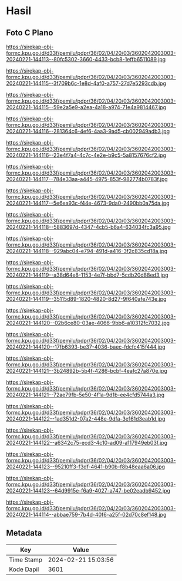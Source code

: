 # Hasil

## Foto C Plano

https://sirekap-obj-formc.kpu.go.id/d33f/pemilu/pdpr/36/02/04/20/03/3602042003003-20240221-144113--80fc5302-3660-4433-bcb8-1effb6511089.jpg

https://sirekap-obj-formc.kpu.go.id/d33f/pemilu/pdpr/36/02/04/20/03/3602042003003-20240221-144115--3f709b6c-1e8d-4af0-a757-27d7e5293cdb.jpg

https://sirekap-obj-formc.kpu.go.id/d33f/pemilu/pdpr/36/02/04/20/03/3602042003003-20240221-144115--59e2a5e9-a2ea-4a18-a974-71e4a9814467.jpg

https://sirekap-obj-formc.kpu.go.id/d33f/pemilu/pdpr/36/02/04/20/03/3602042003003-20240221-144116--281364c6-4ef6-4aa3-9ad5-cb002949adb3.jpg

https://sirekap-obj-formc.kpu.go.id/d33f/pemilu/pdpr/36/02/04/20/03/3602042003003-20240221-144116--23e4f7a4-4c7c-4e2e-b9c5-5a8157676cf2.jpg

https://sirekap-obj-formc.kpu.go.id/d33f/pemilu/pdpr/36/02/04/20/03/3602042003003-20240221-144117--784e33aa-a445-4975-853f-982774b0783f.jpg

https://sirekap-obj-formc.kpu.go.id/d33f/pemilu/pdpr/36/02/04/20/03/3602042003003-20240221-144117--5e6ea93c-f44e-4673-9da0-2490bb0a75da.jpg

https://sirekap-obj-formc.kpu.go.id/d33f/pemilu/pdpr/36/02/04/20/03/3602042003003-20240221-144118--5883697d-4347-4cb5-b6a4-634034fc3a95.jpg

https://sirekap-obj-formc.kpu.go.id/d33f/pemilu/pdpr/36/02/04/20/03/3602042003003-20240221-144118--929abc04-e794-491d-a416-3f2c835cd18a.jpg

https://sirekap-obj-formc.kpu.go.id/d33f/pemilu/pdpr/36/02/04/20/03/3602042003003-20240221-144119--a38d64e8-1153-4e7f-bbd7-5cdb20d88ed3.jpg

https://sirekap-obj-formc.kpu.go.id/d33f/pemilu/pdpr/36/02/04/20/03/3602042003003-20240221-144119--35115d89-1820-4820-8d27-9f640afe743e.jpg

https://sirekap-obj-formc.kpu.go.id/d33f/pemilu/pdpr/36/02/04/20/03/3602042003003-20240221-144120--02b6ce80-03ae-4066-9bb6-a10312fc7032.jpg

https://sirekap-obj-formc.kpu.go.id/d33f/pemilu/pdpr/36/02/04/20/03/3602042003003-20240221-144120--17fb6393-be37-4036-baec-fdcfc415f444.jpg

https://sirekap-obj-formc.kpu.go.id/d33f/pemilu/pdpr/36/02/04/20/03/3602042003003-20240221-144121--3b24892b-5b4f-4286-bcbf-4eafc27a870e.jpg

https://sirekap-obj-formc.kpu.go.id/d33f/pemilu/pdpr/36/02/04/20/03/3602042003003-20240221-144121--72ae79fb-5e50-4f1a-9d1b-ee4cfd5744a3.jpg

https://sirekap-obj-formc.kpu.go.id/d33f/pemilu/pdpr/36/02/04/20/03/3602042003003-20240221-144122--1ad351d2-07a2-448e-9dfa-3e161d3eab1d.jpg

https://sirekap-obj-formc.kpu.go.id/d33f/pemilu/pdpr/36/02/04/20/03/3602042003003-20240221-144122--a6342c75-ecd3-4c10-ad09-a117949eb03f.jpg

https://sirekap-obj-formc.kpu.go.id/d33f/pemilu/pdpr/36/02/04/20/03/3602042003003-20240221-144123--95210ff3-f3df-4641-b90b-f8b48eaa6a06.jpg

https://sirekap-obj-formc.kpu.go.id/d33f/pemilu/pdpr/36/02/04/20/03/3602042003003-20240221-144123--64d9915e-f6a9-4027-a747-be02eadb9452.jpg

https://sirekap-obj-formc.kpu.go.id/d33f/pemilu/pdpr/36/02/04/20/03/3602042003003-20240221-144114--abbae759-7b4d-40f6-a25f-02d70c8ef148.jpg


## Metadata

| Key        | Value               |
| ---------- | ------------------- |
| Time Stamp | 2024-02-21 15:03:56 |
| Kode Dapil | 3601                |



